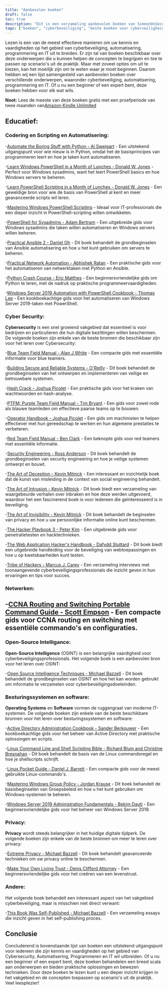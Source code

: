 ```yaml
---
title: "Aanbevolen boeken"
draft: false
toc: true
description: "Dit is een verzameling aanbevolen boeken van SimeonOnSecurity. De boeken behandelen verschillende onderwerpen waaronder codering en scripting automatisering, cyberbeveiliging, netwerken, open-source intelligentie, besturingssystemen en software, privacy, en andere gerelateerde onderwerpen. Met een proefperiode van twee maanden van Amazon Kindle Unlimited kunt u de meeste van deze boeken gratis lezen. Deze collectie biedt een reeks boeken voor zowel beginners als experts, met titels als Python Crash Course en The Art of Deception. Of u nu uw codeervaardigheden wilt verbeteren of een beter begrip van cyberbeveiliging wilt opbouwen, deze collectie heeft voor elk wat wils."
tags: ["boeken", "cyberbeveiliging", "beste boeken voor cyberveiligheid", "beste boeken voor automatisering", "automatiseringsboeken", "cybersecurity boek aanbevelingen", "cyberbeveiliging voor dummies", "Codering en scripting", "Automatisering", "Windows PowerShell", "sysadmins", "Ansible", "Netwerk Automatisering", "Python", "Windows Server 2019", "Blauw Team", "Veilige en betrouwbare systemen bouwen", "Hash Crack", "PTFM", "Purple Team Veld Handboek", "Handboek voor de exploitant", "Rode Team Veld Handboek", "Beveiligingstechniek", "De kunst van het bedrog", "De kunst van het binnendringen", "De kunst van de onzichtbaarheid", "Het Hacker Playbook", "Het handboek voor hackers van webtoepassingen", "Tribe of Hackers", "Netwerken", "Open Source Intelligentie", "Besturingssystemen", "Software", "Privacy", "Extreme privacy", "Maak uw eigen levenstrust", "Andere", "Dit boek werd zelf uitgegeven"]
---
```


Lezen is een van de meest effectieve manieren om uw kennis en vaardigheden op het gebied van cyberbeveiliging, automatisering, programmering en IT uit te breiden. Er zijn tal van boeken beschikbaar over deze onderwerpen die u kunnen helpen de concepten te begrijpen en toe te passen op scenario's uit de praktijk. Maar met zoveel opties om uit te kiezen, kan het moeilijk zijn om te weten waar je moet beginnen. Daarom hebben wij een lijst samengesteld van aanbevolen boeken over verschillende onderwerpen, waaronder cyberbeveiliging, automatisering, programmering en IT. Of u nu een beginner of een expert bent, deze boeken hebben voor elk wat wils.

**Noot:** Lees de meeste van deze boeken gratis met een proefperiode van twee maanden van[Amazon Kindle Unlimited](https://amzn.to/3rulzJW)

## Educatief:
### Codering en Scripting en Automatisering:

-[Automate the Boring Stuff with Python - Al Sweigart](https://amzn.to/334bQRa) - Een uitstekend uitgangspunt voor wie nieuw is in Python, omdat het de basisprincipes van programmeren leert en hoe je taken kunt automatiseren.

-[Learn Windows PowerShell in a Month of Lunches - Donald W. Jones](https://amzn.to/2NKtuFf) - Perfect voor Windows sysadmins, want het leert PowerShell basics en hoe Windows servers te beheren.

-[Learn PowerShell Scripting in a Month of Lunches - Donald W. Jones](https://amzn.to/3vljZwq) - Een geweldige bron voor wie de basis van PowerShell al kent en meer geavanceerde scripts wil leren.

-[Mastering Windows PowerShell Scripting](https://amzn.to/3bQ6qwA) - Ideaal voor IT-professionals die een dieper inzicht in PowerShell-scripting willen ontwikkelen.

-[PowerShell for Sysadmins - Adam Bertram](https://amzn.to/301qpTp) - Een uitgebreide gids voor Windows sysadmins die taken willen automatiseren en Windows servers willen beheren.

-[Practical Ansible 2 - Daniel Oh](https://amzn.to/332hwfo) - Dit boek behandelt de grondbeginselen van Ansible automatisering en hoe u het kunt gebruiken om servers te beheren.

-[Practical Network Automation - Abhishek Ratan](https://amzn.to/3hE5Tzd) - Een praktische gids voor het automatiseren van netwerktaken met Python en Ansible.

-[Python Crash Course - Eric Matthes](https://amzn.to/3pNHOLc) - Een beginnersvriendelijke gids om Python te leren, met de nadruk op praktische programmeervaardigheden.

-[Windows Server 2019 Automation with PowerShell Cookbook - Thomas Lee](https://amzn.to/3q7B7T2) - Een kookboekachtige gids voor het automatiseren van Windows Server 2019-taken met PowerShell.

### Cyber Security:

**Cybersecurity** is een snel groeiend vakgebied dat essentieel is voor bedrijven en particulieren die hun digitale bezittingen willen beschermen. De volgende boeken zijn enkele van de beste bronnen die beschikbaar zijn voor het leren over Cybersecurity:

-[Blue Team Field Manual - Alan J White](https://amzn.to/30Z5il4) - Een compacte gids met essentiële informatie voor blue teamers.

-[Building Secure and Reliable Systems - O'Reilly](https://amzn.to/303zj2R) - Dit boek behandelt de grondbeginselen van het ontwerpen en implementeren van veilige en betrouwbare systemen.

-[Hash Crack - Joshua Picolet](https://amzn.to/3pRdEGG) - Een praktische gids voor het kraken van wachtwoorden en hash-analyse.

-[PTFM: Purple Team Field Manual - Tim Bryant](https://amzn.to/3uoLhkA) - Een gids voor zowel rode als blauwe teamleden om effectieve paarse teams op te bouwen.

-[Operator Handbook - Joshua Picolet](https://amzn.to/3fkWD2V) - Een gids om machinisten te helpen effectiever met hun gereedschap te werken en hun algemene prestaties te verbeteren.

-[Red Team Field Manual - Ben Clark](https://amzn.to/2BBC3fp) - Een beknopte gids voor red teamers met essentiële informatie.

-[Security Engineering - Ross Anderson](https://amzn.to/2MBMsNt) - Dit boek behandelt de grondbeginselen van security engineering en hoe je veilige systemen ontwerpt en bouwt.

-[The Art of Deception - Kevin Mitnick](https://amzn.to/3kU5cTs) - Een interessant en inzichtelijk boek dat de kunst van misleiding in de context van social engineering behandelt.

-[The Art of Intrusion - Kevin Mitnick](https://amzn.to/334cDl0) - Dit boek biedt een verzameling van waargebeurde verhalen over inbraken en hoe deze werden uitgevoerd, waardoor het een fascinerend boek is voor iedereen die geïnteresseerd is in beveiliging.

-[The Art of Invisibility - Kevin Mitnick](https://amzn.to/2IZv8QF) - Dit boek behandelt de beginselen van privacy en hoe u uw persoonlijke informatie online kunt beschermen.

-[The Hacker Playbook 3 - Peter Kim](https://amzn.to/2D6F47L) - Een uitgebreide gids voor penetratietesten en hacktechnieken.

-[The Web Application Hacker's Handbook - Dafydd Stuttard](https://amzn.to/3dWnVy1) - Dit boek biedt een uitgebreide handleiding voor de beveiliging van webtoepassingen en hoe u op kwetsbaarheden kunt testen.

-[Tribe of Hackers - Marcus J. Carey](https://amzn.to/2UNr8VS) - Een verzameling interviews met toonaangevende cyberbeveiligingsprofessionals die inzicht geven in hun ervaringen en tips voor succes.

### Netwerken:

-[CCNA Routing and Switching Portable Command Guide - Scott Empson](https://amzn.to/3hFK7eo) - Een compacte gids voor CCNA routing en switching met essentiële commando's en configuraties.
-
### Open-Source Intelligance:

**Open-Source Intelligence** (OSINT) is een belangrijke vaardigheid voor cyberbeveiligingsprofessionals.
Het volgende boek is een aanbevolen bron voor het leren over OSINT:

-[Open Source Intelligence Techniques - Michael Bazzell](https://amzn.to/39zbWlV) - Dit boek behandelt de grondbeginselen van OSINT en hoe het kan worden gebruikt om informatie te verzamelen voor cyberbeveiligingsdoeleinden.

### Besturingssystemen en software:

**Operating Systems** en **Software** vormen de ruggengraat van moderne IT-systemen. De volgende boeken zijn enkele van de beste beschikbare bronnen voor het leren over besturingssystemen en software:

-[Active Directory Administration Cookbook - Sander Berkouwer](https://amzn.to/3ecLtyX) - Een kookboekachtige gids voor het beheer van Active Directory met praktische oplossingen en scripts.

-[Linux Command Line and Shell Scripting Bible - Richard Blum and Christine Bresnahan](https://amzn.to/36TjdvP) - Dit boek behandelt de basis van de Linux commandoregel en hoe je shellscripts schrijft.

-[Linux Pocket Guide - Daniel J. Barrett](https://amzn.to/2Hl7kWG) - Een compacte gids voor de meest gebruikte Linux-commando's.

-[Mastering Windows Group Policy - Jordan Krause](https://amzn.to/3bOT5EY) - Dit boek behandelt de basisbeginselen van Groepsbeleid en hoe u het kunt gebruiken om Windows-systemen te beheren.

-[Windows Server 2019 Administration Fundamentals - Bekim Dauti](https://amzn.to/3q7NoXB) - Een beginnersvriendelijke gids voor het beheer van Windows Server 2019.
### Privacy:

**Privacy** wordt steeds belangrijker in het huidige digitale tijdperk. De volgende boeken zijn enkele van de beste bronnen om meer te leren over privacy:

-[Extreme Privacy - Michael Bazzell](https://amzn.to/3g4BrxG) - Dit boek behandelt geavanceerde technieken om uw privacy online te beschermen.

-[Make Your Own Living Trust - Denis Clifford Attorney](https://amzn.to/3pLEVud) - Een beginnersvriendelijke gids voor het creëren van een levenstrust.

### Andere:

Het volgende boek behandelt een interessant aspect van het vakgebied cyberbeveiliging, maar is misschien niet direct verwant:

-[This Book Was Self-Published - Michael Bazzell](https://amzn.to/35UMYgF) - Een verzameling essays die inzicht geven in het self-publishing proces.

## Conclusie

Concluderend is bovenstaande lijst van boeken een uitstekend uitgangspunt voor iedereen die zijn kennis en vaardigheden op het gebied van Cybersecurity, Automatisering, Programmeren en IT wil uitbreiden. Of u nu een beginner of een expert bent, deze boeken behandelen een breed scala aan onderwerpen en bieden praktische oplossingen en bewezen technieken. Door deze boeken te lezen kunt u een dieper inzicht krijgen in het vakgebied en de concepten toepassen op scenario's uit de praktijk. Veel leesplezier!
